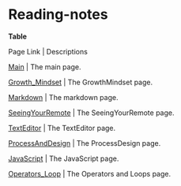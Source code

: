 # Reading-notes
**Table**

Page Link     |  Descriptions


[Main](https://sajaababneh.github.io/reading-notes/)    | The main page.

[Growth_Mindset](https://sajaababneh.github.io/reading-notes/Growthmindset)  | The GrowthMindset page.

[Markdown](https://sajaababneh.github.io/reading-notes/Markdown)  | The markdown page.

[SeeingYourRemote](https://sajaababneh.github.io/reading-notes/SeeingYourRemote)  | The SeeingYourRemote page.

[TextEditor](https://sajaababneh.github.io/reading-notes/Texteditor)  | The TextEditor page.

[ProcessAndDesign](https://sajaababneh.github.io/reading-notes/ProcessDesign)  | The ProcessDesign page.

[JavaScript](https://sajaababneh.github.io/reading-notes/Javascript)  | The JavaScript page.

[Operators_Loop](https://sajaababneh.github.io/reading-notes/Javascript)  | The Operators and Loops page.


